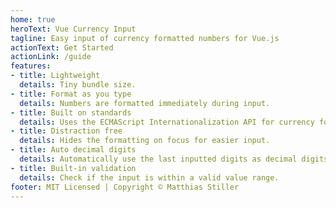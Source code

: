 ```yaml
---
home: true
heroText: Vue Currency Input
tagline: Easy input of currency formatted numbers for Vue.js
actionText: Get Started
actionLink: /guide
features:
- title: Lightweight
  details: Tiny bundle size.
- title: Format as you type
  details: Numbers are formatted immediately during input.
- title: Built on standards
  details: Uses the ECMAScript Internationalization API for currency formatting.
- title: Distraction free
  details: Hides the formatting on focus for easier input.
- title: Auto decimal digits
  details: Automatically use the last inputted digits as decimal digits.
- title: Built-in validation
  details: Check if the input is within a valid value range.
footer: MIT Licensed | Copyright © Matthias Stiller 
---
```


